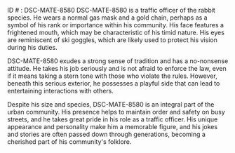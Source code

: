 ID # : DSC-MATE-8580
DSC-MATE-8580 is a traffic officer of the rabbit species. He wears a normal gas mask and a gold chain, perhaps as a symbol of his rank or importance within his community. His face features a frightened mouth, which may be characteristic of his timid nature. His eyes are reminiscent of ski goggles, which are likely used to protect his vision during his duties.

DSC-MATE-8580 exudes a strong sense of tradition and has a no-nonsense attitude. He takes his job seriously and is not afraid to enforce the law, even if it means taking a stern tone with those who violate the rules. However, beneath this serious exterior, he possesses a playful side that can lead to entertaining interactions with others.

Despite his size and species, DSC-MATE-8580 is an integral part of the urban community. His presence helps to maintain order and safety on busy streets, and he takes great pride in his role as a traffic officer. His unique appearance and personality make him a memorable figure, and his jokes and stories are often passed down through generations, becoming a cherished part of his community's folklore.